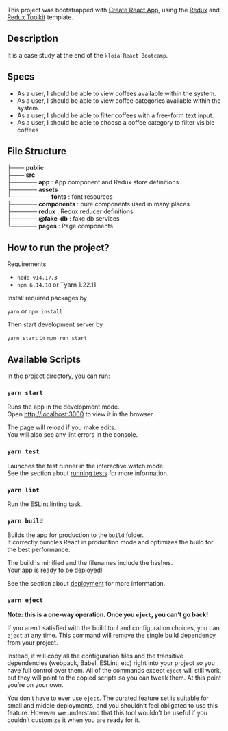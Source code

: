 This project was bootstrapped with [Create React App](https://github.com/facebook/create-react-app), using the [Redux](https://redux.js.org/) and [Redux Toolkit](https://redux-toolkit.js.org/) template.

## Description

It is a case study at the end of the `kloia React Bootcamp`.

## Specs

- As a user, I should be able to view coffees available within the system.
- As a user, I should be able to view coffee categories available within the
  system.
- As a user, I should be able to filter coffees with a free-form text input.
- As a user, I should be able to choose a coffee category to filter visible coffees

## File Structure

├─── **public**<br>
├─── **src**<br>
├────── **app** : App component and Redux store definitions<br>
├────── **assets**<br>
└───────── **fonts** : font resources<br>
├────── **components** : pure components used in many places<br>
├────── **redux** : Redux reducer definitions <br>
├────── **@fake-db** : fake db services<br>
└────── **pages** : Page components<br>

## How to run the project?

Requirements

- `node v14.17.3`
- `npm 6.14.10` or ``yarn 1.22.11`

Install required packages by

`yarn` or `npm install`

Then start development server by

`yarn start` or `npm run start`

## Available Scripts

In the project directory, you can run:

### `yarn start`

Runs the app in the development mode.\
Open [http://localhost:3000](http://localhost:3000) to view it in the browser.

The page will reload if you make edits.\
You will also see any lint errors in the console.

### `yarn test`

Launches the test runner in the interactive watch mode.\
See the section about [running tests](https://facebook.github.io/create-react-app/docs/running-tests) for more information.

### `yarn lint`

Run the ESLint linting task.

### `yarn build`

Builds the app for production to the `build` folder.\
It correctly bundles React in production mode and optimizes the build for the best performance.

The build is minified and the filenames include the hashes.\
Your app is ready to be deployed!

See the section about [deployment](https://facebook.github.io/create-react-app/docs/deployment) for more information.

### `yarn eject`

**Note: this is a one-way operation. Once you `eject`, you can’t go back!**

If you aren’t satisfied with the build tool and configuration choices, you can `eject` at any time. This command will remove the single build dependency from your project.

Instead, it will copy all the configuration files and the transitive dependencies (webpack, Babel, ESLint, etc) right into your project so you have full control over them. All of the commands except `eject` will still work, but they will point to the copied scripts so you can tweak them. At this point you’re on your own.

You don’t have to ever use `eject`. The curated feature set is suitable for small and middle deployments, and you shouldn’t feel obligated to use this feature. However we understand that this tool wouldn’t be useful if you couldn’t customize it when you are ready for it.
